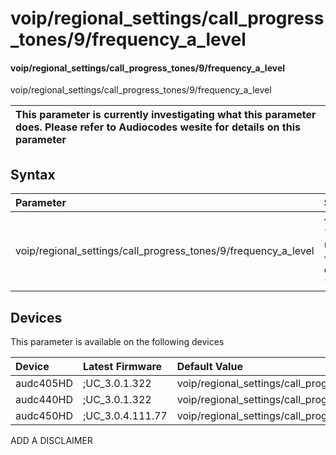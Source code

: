 ﻿---
description: voip/regional_settings/call_progress_tones/9/frequency_a_level
search: false
---

# voip/regional_settings/call_progress_tones/9/frequency_a_level

#### voip/regional_settings/call_progress_tones/9/frequency_a_level

voip/regional_settings/call_progress_tones/9/frequency_a_level


| This parameter is currently investigating what this parameter does. Please refer to Audiocodes wesite for details on this parameter | 
| :--- |

## Syntax
| Parameter | Syntax |
| :--- | :--- |
|voip/regional_settings/call_progress_tones/9/frequency_a_level | {% raw %} undefined {% endraw %}|

## Devices
This parameter is available on the following devices

| Device | Latest Firmware | Default Value |
|:---|:---|:---|
| audc405HD | ;UC_3.0.1.322 | voip/regional_settings/call_progress_tones/9/frequency_a_level=13 
| audc440HD | ;UC_3.0.1.322 | voip/regional_settings/call_progress_tones/9/frequency_a_level=13 
| audc450HD | ;UC_3.0.4.111.77 | voip/regional_settings/call_progress_tones/9/frequency_a_level=13 

ADD A DISCLAIMER
